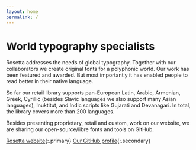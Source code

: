 ```yaml
---
layout: home
permalink: /
---
```


# World typography specialists

Rosetta addresses the needs of global typography. Together with our collaborators we create original fonts for a polyphonic world. Our work has been featured and awarded. But most importantly it has enabled people to read better in their native language.

So far our retail library supports pan-European Latin, Arabic, Armenian, Greek, Cyrillic (besides Slavic languages we also support many Asian languages), Inuktitut, and Indic scripts like Gujarati and Devanagari. In total, the library covers more than 200 languages.

Besides presenting proprietary, retail and custom, work on our website, we are sharing our open-source/libre fonts and tools on GitHub.

[Rosetta website](http://rosettatype.com){:.primary}
[Our GitHub profile](http://github.com/rosettatype){:.secondary}